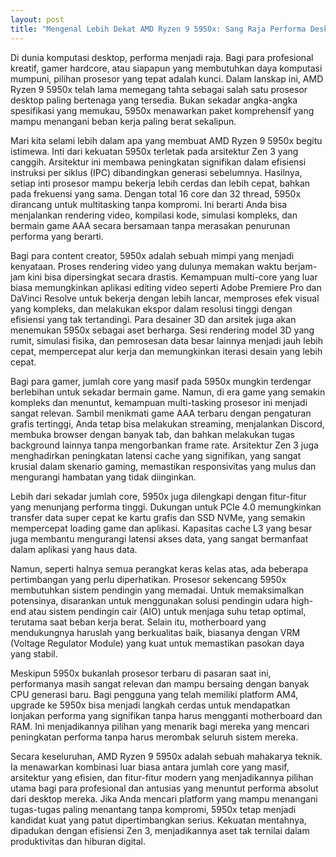 ```yaml
---
layout: post
title: "Mengenal Lebih Dekat AMD Ryzen 9 5950x: Sang Raja Performa Desktop"
---
```


Di dunia komputasi desktop, performa menjadi raja. Bagi para profesional kreatif, gamer hardcore, atau siapapun yang membutuhkan daya komputasi mumpuni, pilihan prosesor yang tepat adalah kunci. Dalam lanskap ini, AMD Ryzen 9 5950x telah lama memegang tahta sebagai salah satu prosesor desktop paling bertenaga yang tersedia. Bukan sekadar angka-angka spesifikasi yang memukau, 5950x menawarkan paket komprehensif yang mampu menangani beban kerja paling berat sekalipun.

Mari kita selami lebih dalam apa yang membuat AMD Ryzen 9 5950x begitu istimewa. Inti dari kekuatan 5950x terletak pada arsitektur Zen 3 yang canggih. Arsitektur ini membawa peningkatan signifikan dalam efisiensi instruksi per siklus (IPC) dibandingkan generasi sebelumnya. Hasilnya, setiap inti prosesor mampu bekerja lebih cerdas dan lebih cepat, bahkan pada frekuensi yang sama. Dengan total 16 core dan 32 thread, 5950x dirancang untuk multitasking tanpa kompromi. Ini berarti Anda bisa menjalankan rendering video, kompilasi kode, simulasi kompleks, dan bermain game AAA secara bersamaan tanpa merasakan penurunan performa yang berarti.

Bagi para content creator, 5950x adalah sebuah mimpi yang menjadi kenyataan. Proses rendering video yang dulunya memakan waktu berjam-jam kini bisa dipersingkat secara drastis. Kemampuan multi-core yang luar biasa memungkinkan aplikasi editing video seperti Adobe Premiere Pro dan DaVinci Resolve untuk bekerja dengan lebih lancar, memproses efek visual yang kompleks, dan melakukan ekspor dalam resolusi tinggi dengan efisiensi yang tak tertandingi. Para desainer 3D dan arsitek juga akan menemukan 5950x sebagai aset berharga. Sesi rendering model 3D yang rumit, simulasi fisika, dan pemrosesan data besar lainnya menjadi jauh lebih cepat, mempercepat alur kerja dan memungkinkan iterasi desain yang lebih cepat.

Bagi para gamer, jumlah core yang masif pada 5950x mungkin terdengar berlebihan untuk sekadar bermain game. Namun, di era game yang semakin kompleks dan menuntut, kemampuan multi-tasking prosesor ini menjadi sangat relevan. Sambil menikmati game AAA terbaru dengan pengaturan grafis tertinggi, Anda tetap bisa melakukan streaming, menjalankan Discord, membuka browser dengan banyak tab, dan bahkan melakukan tugas background lainnya tanpa mengorbankan frame rate. Arsitektur Zen 3 juga menghadirkan peningkatan latensi cache yang signifikan, yang sangat krusial dalam skenario gaming, memastikan responsivitas yang mulus dan mengurangi hambatan yang tidak diinginkan.

Lebih dari sekadar jumlah core, 5950x juga dilengkapi dengan fitur-fitur yang menunjang performa tinggi. Dukungan untuk PCIe 4.0 memungkinkan transfer data super cepat ke kartu grafis dan SSD NVMe, yang semakin mempercepat loading game dan aplikasi. Kapasitas cache L3 yang besar juga membantu mengurangi latensi akses data, yang sangat bermanfaat dalam aplikasi yang haus data.

Namun, seperti halnya semua perangkat keras kelas atas, ada beberapa pertimbangan yang perlu diperhatikan. Prosesor sekencang 5950x membutuhkan sistem pendingin yang memadai. Untuk memaksimalkan potensinya, disarankan untuk menggunakan solusi pendingin udara high-end atau sistem pendingin cair (AIO) untuk menjaga suhu tetap optimal, terutama saat beban kerja berat. Selain itu, motherboard yang mendukungnya haruslah yang berkualitas baik, biasanya dengan VRM (Voltage Regulator Module) yang kuat untuk memastikan pasokan daya yang stabil.

Meskipun 5950x bukanlah prosesor terbaru di pasaran saat ini, performanya masih sangat relevan dan mampu bersaing dengan banyak CPU generasi baru. Bagi pengguna yang telah memiliki platform AM4, upgrade ke 5950x bisa menjadi langkah cerdas untuk mendapatkan lonjakan performa yang signifikan tanpa harus mengganti motherboard dan RAM. Ini menjadikannya pilihan yang menarik bagi mereka yang mencari peningkatan performa tanpa harus merombak seluruh sistem mereka.

Secara keseluruhan, AMD Ryzen 9 5950x adalah sebuah mahakarya teknik. Ia menawarkan kombinasi luar biasa antara jumlah core yang masif, arsitektur yang efisien, dan fitur-fitur modern yang menjadikannya pilihan utama bagi para profesional dan antusias yang menuntut performa absolut dari desktop mereka. Jika Anda mencari platform yang mampu menangani tugas-tugas paling menantang tanpa kompromi, 5950x tetap menjadi kandidat kuat yang patut dipertimbangkan serius. Kekuatan mentahnya, dipadukan dengan efisiensi Zen 3, menjadikannya aset tak ternilai dalam produktivitas dan hiburan digital.
